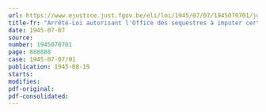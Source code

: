 ```yaml
---
url: https://www.ejustice.just.fgov.be/eli/loi/1945/07/07/1945070701/justel
title-fr: "Arrêté-Loi autorisant l'Office des sequestres à imputer certaines dépenses sur la masse générale des sequestres"
date: 1945-07-07
source:
number: 1945070701
page: 888888
case: 1945-07-07/01
publication: 1945-08-19
starts:
modifies:
pdf-original:
pdf-consolidated:
---
```


